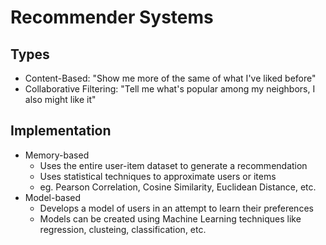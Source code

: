 # Recommender Systems
## Types
* Content-Based: "Show me more of the same of what I've liked before"  
* Collaborative Filtering: "Tell me what's popular among my neighbors, I also might like it"
## Implementation
* Memory-based
  * Uses the entire user-item dataset to generate a recommendation
  * Uses statistical techniques to approximate users or items
  * eg. Pearson Correlation, Cosine Similarity, Euclidean Distance, etc.
* Model-based
  * Develops a model of users in an attempt to learn their preferences
  * Models can be created using Machine Learning techniques like regression, clusteing, classification, etc. 
